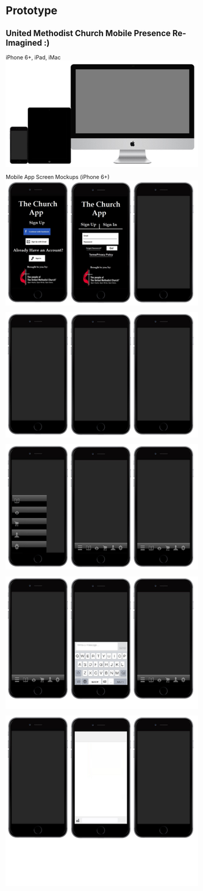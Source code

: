 # Prototype

## United Methodist Church Mobile Presence Re-Imagined :)

iPhone 6+, iPad, iMac
![](prototype/iphone-6-plus-ipad-imac.jpg)

Mobile App Screen Mockups (iPhone 6+)
![](prototype/iphone-6+-screens-1.jpg)

![](prototype/iphone-6+-screens-2.jpg)

![](prototype/iphone-6+-screens-3.jpg)

![](prototype/iphone-6+-screens-4.jpg)

![](prototype/iphone-6+-screens-5.jpg)